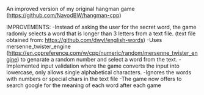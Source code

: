 An improved version of my original hangman game (https://github.com/NavodBW/hangman-cpp)

IMPROVEMENTS:
-Instead of asking the user for the secret word, the game radomly selects a word that is longer than 3 letters from a text file. (text file obtained from: https://github.com/dwyl/english-words)
-Uses mersenne_twister_engine (https://en.cppreference.com/w/cpp/numeric/random/mersenne_twister_engine) to genarate a random number and select a word from the text.
-Implemented input validation where the game converts the input into lowercase, only allows single alphabetical characters.
-Ignores the words with numbers or special chars in the text file 
-The game now offers to search google for the meaning of each word after each game

